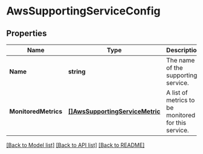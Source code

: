 # AwsSupportingServiceConfig

## Properties

Name | Type | Description | Notes
------------ | ------------- | ------------- | -------------
**Name** | **string** | The name of the supporting service. | 
**MonitoredMetrics** | [**[]AwsSupportingServiceMetric**](AwsSupportingServiceMetric.md) | A list of metrics to be monitored for this service. | 

[[Back to Model list]](../README.md#documentation-for-models) [[Back to API list]](../README.md#documentation-for-api-endpoints) [[Back to README]](../README.md)


